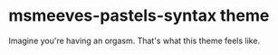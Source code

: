# msmeeves-pastels-syntax theme

Imagine you're having an orgasm. That's what this theme feels like.
